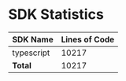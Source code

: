 # SDK Statistics

| SDK Name | Lines of Code |
| -------- | ------------- |
| typescript | 10217 |
| **Total** | 10217 |
